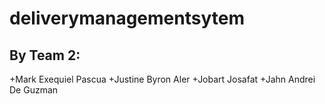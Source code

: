 # deliverymanagementsytem
## By Team 2:

+Mark Exequiel Pascua
+Justine Byron Aler
+Jobart Josafat
+Jahn Andrei De Guzman

